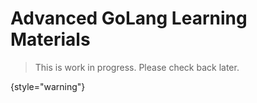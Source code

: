 # Advanced GoLang Learning Materials

> This is work in progress. Please check back later.
> 
{style="warning"}

